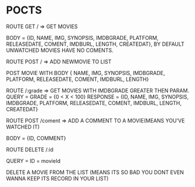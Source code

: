 # POCTS

ROUTE GET / => GET MOVIES

BODY = {ID, NAME, IMG, SYNOPSIS, IMDBGRADE, PLATFORM, RELEASEDATE, COMENT, IMDBURL, LENGTH, CREATEDAT},
BY DEFAULT UNWATCHED MOVIES HAVE NO COMENTS.

ROUTE POST / => ADD NEWMOVIE TO LIST 

POST MOVIE WITH BODY { NAME, IMG, SYNOPSIS, IMDBGRADE, PLATFORM, RELEASEDATE, COMENT, IMDBURL, LENGTH}

ROUTE /:grade => GET MOVIES WITH IMDBGRADE GREATER THEN PARAM. 
QUERY = GRADE = {0 < X < 100}
RESPONSE = {ID, NAME, IMG, SYNOPSIS, IMDBGRADE, PLATFORM, RELEASEDATE, COMENT, IMDBURL, LENGTH, CREATEDAT}

ROUTE POST /coment => ADD A COMMENT TO A MOVIE(MEANS YOU'VE WATCHED IT)

BODY = {ID, COMMENT}

ROUTE DELETE /:id

QUERY = ID = movieId

DELETE A MOVIE FROM THE LIST (MEANS ITS SO BAD YOU DONT EVEN WANNA KEEP ITS RECORD IN YOUR LIST)
